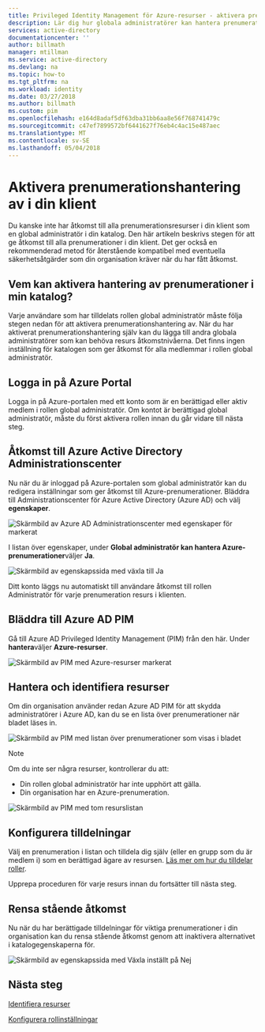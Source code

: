 ```yaml
---
title: Privileged Identity Management för Azure-resurser - aktivera prenumerationshantering | Microsoft Docs
description: Lär dig hur globala administratörer kan hantera prenumerationer i klienten.
services: active-directory
documentationcenter: ''
author: billmath
manager: mtillman
ms.service: active-directory
ms.devlang: na
ms.topic: how-to
ms.tgt_pltfrm: na
ms.workload: identity
ms.date: 03/27/2018
ms.author: billmath
ms.custom: pim
ms.openlocfilehash: e164d8adaf5df63dba31bb6aa8e56f768741479c
ms.sourcegitcommit: c47ef7899572bf6441627f76eb4c4ac15e487aec
ms.translationtype: MT
ms.contentlocale: sv-SE
ms.lasthandoff: 05/04/2018
---
```

# <a name="enable-subscription-management-in-your-tenant"></a>Aktivera prenumerationshantering av i din klient

Du kanske inte har åtkomst till alla prenumerationsresurser i din klient som en global administratör i din katalog. Den här artikeln beskrivs stegen för att ge åtkomst till alla prenumerationer i din klient. Det ger också en rekommenderad metod för återstående kompatibel med eventuella säkerhetsåtgärder som din organisation kräver när du har fått åtkomst.

## <a name="who-can-enable-management-of-subscriptions-in-my-directory"></a>Vem kan aktivera hantering av prenumerationer i min katalog?

Varje användare som har tilldelats rollen global administratör måste följa stegen nedan för att aktivera prenumerationshantering av. När du har aktiverat prenumerationshantering själv kan du lägga till andra globala administratörer som kan behöva resurs åtkomstnivåerna. Det finns ingen inställning för katalogen som ger åtkomst för alla medlemmar i rollen global administratör.

## <a name="sign-in-to-the-azure-portal"></a>Logga in på Azure Portal

Logga in på Azure-portalen med ett konto som är en berättigad eller aktiv medlem i rollen global administratör. Om kontot är berättigad global administratör, måste du först aktivera rollen innan du går vidare till nästa steg.

## <a name="access-the-azure-active-directory-admin-center"></a>Åtkomst till Azure Active Directory Administrationscenter

Nu när du är inloggad på Azure-portalen som global administratör kan du redigera inställningar som ger åtkomst till Azure-prenumerationer. Bläddra till Administrationscenter för Azure Active Directory (Azure AD) och välj **egenskaper**.

![Skärmbild av Azure AD Administrationscenter med egenskaper för markerat](media/azure-pim-resource-rbac/aad_properties.png)

I listan över egenskaper, under **Global administratör kan hantera Azure-prenumerationer**väljer **Ja**.

![Skärmbild av egenskapssida med växla till Ja](media/azure-pim-resource-rbac/aad_properties_save.png)

Ditt konto läggs nu automatiskt till användare åtkomst till rollen Administratör för varje prenumeration resurs i klienten.

## <a name="browse-to-azure-ad-pim"></a>Bläddra till Azure AD PIM

 Gå till Azure AD Privileged Identity Management (PIM) från den här. Under **hantera**väljer **Azure-resurser**.

![Skärmbild av PIM med Azure-resurser markerat](media/azure-pim-resource-rbac/aadpim_manage_azure_resources.png)

## <a name="manage-and-discover-resources"></a>Hantera och identifiera resurser

Om din organisation använder redan Azure AD PIM för att skydda administratörer i Azure AD, kan du se en lista över prenumerationer när bladet läses in.

![Skärmbild av PIM med listan över prenumerationer som visas i bladet](media/azure-pim-resource-rbac/aadpim_manage_azure_resource_some_there.png)

> [!NOTE]
> Om du inte ser några resurser, kontrollerar du att:
>- Din rollen global administratör har inte upphört att gälla. 
>- Din organisation har en Azure-prenumeration.

![Skärmbild av PIM med tom resurslistan](media/azure-pim-resource-rbac/aadpim_rbac_empty_resource_list.png)

## <a name="configure-assignments"></a>Konfigurera tilldelningar

Välj en prenumeration i listan och tilldela dig själv (eller en grupp som du är medlem i) som en berättigad ägare av resursen. 
[Läs mer om hur du tilldelar roller](pim-resource-roles-assign-roles.md).

Upprepa proceduren för varje resurs innan du fortsätter till nästa steg.

## <a name="clean-up-standing-access"></a>Rensa stående åtkomst

Nu när du har berättigade tilldelningar för viktiga prenumerationer i din organisation kan du rensa stående åtkomst genom att inaktivera alternativet i katalogegenskaperna för.

![Skärmbild av egenskapssida med Växla inställt på Nej](media/azure-pim-resource-rbac/aad_properties_no.png)

## <a name="next-steps"></a>Nästa steg

[Identifiera resurser](pim-resource-roles-discover-resources.md)

[Konfigurera rollinställningar](pim-resource-roles-configure-role-settings.md)








